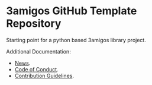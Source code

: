 # 3amigos GitHub Template Repository
Starting point for a python based 3amigos library project.

Additional Documentation:
* [News](NEWS.rst).
* [Code of Conduct](CODE_OF_CONDUCT.md).
* [Contribution Guidelines](CONTRIBUTING.md).
